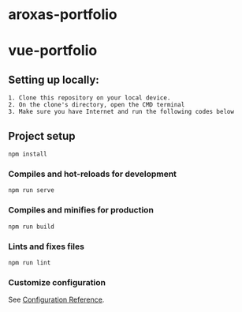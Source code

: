# aroxas-portfolio
# vue-portfolio

## Setting up locally:
```
1. Clone this repository on your local device.
2. On the clone's directory, open the CMD terminal
3. Make sure you have Internet and run the following codes below
```

## Project setup
```
npm install
```

### Compiles and hot-reloads for development
```
npm run serve
```

### Compiles and minifies for production
```
npm run build
```

### Lints and fixes files
```
npm run lint
```

### Customize configuration
See [Configuration Reference](https://cli.vuejs.org/config/).
